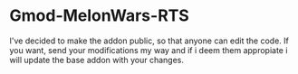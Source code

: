 # Gmod-MelonWars-RTS
I've decided to make the addon public, so that anyone can edit the code. If you want, send your modifications my way and if i deem them appropiate i will update the base addon with your changes.
